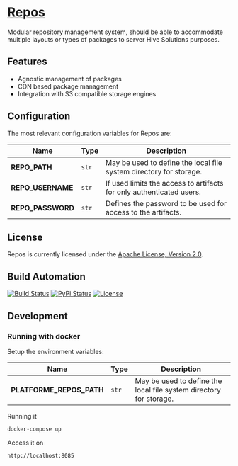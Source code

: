 # [Repos](http://repos.hive.pt)

Modular repository management system, should be able to accommodate multiple layouts
or types of packages to server Hive Solutions purposes.

## Features

* Agnostic management of packages
* CDN based package management
* Integration with S3 compatible storage engines

## Configuration

The most relevant configuration variables for Repos are:

| Name              | Type  | Description                                                          |
| ----------------- | ----- | -------------------------------------------------------------------- |
| **REPO_PATH**     | `str` | May be used to define the local file system directory for storage.   |
| **REPO_USERNAME** | `str` | If used limits the access to artifacts for only authenticated users. |
| **REPO_PASSWORD** | `str` | Defines the password to be used for access to the artifacts.         |

## License

Repos is currently licensed under the [Apache License, Version 2.0](http://www.apache.org/licenses/).

## Build Automation

[![Build Status](https://github.com/hivesolutions/repos/workflows/Main%20Workflow/badge.svg)](https://github.com/hivesolutions/repos/actions)
[![PyPi Status](https://img.shields.io/pypi/v/repos.svg)](https://pypi.python.org/pypi/repos)
[![License](https://img.shields.io/badge/license-Apache%202.0-blue.svg)](https://www.apache.org/licenses/)

## Development

### Running with docker 

Setup the environment variables:

| Name                     | Type  | Description                                                          |
| ------------------------ | ----- | -------------------------------------------------------------------- |
| **PLATFORME_REPOS_PATH** | `str` | May be used to define the local file system directory for storage.   |

Running it

```bash
docker-compose up 
```

Access it on

```
http://localhost:8085
```
